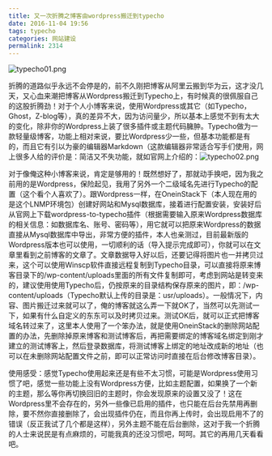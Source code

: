```yaml
---
title: 又一次折腾之博客由wordpress搬迁到typecho
date: 2016-11-04 19:56
tags: typecho
categories: 网站建设
permalink: 2314
---
```


![typecho01.png][1]


折腾的道路似乎永远不会停是的，前不久刚把博客从阿里云搬到华为云，这才没几天，又心血来潮把博客从Wordpress搬迁到Typecho上，有时候真的很佩服自己的这股折腾劲！对于个人小博客来说，使用Wordpress或其它（如Typecho，Ghost，Z-blog等），真的差异不大，因为访问量少，所以基本上感觉不到有太大的变化，除非你的Wordpress上装了很多插件或主题代码臃肿。Typecho做为一款轻量级博客，功能上相对来说，要比Wordpress少一些，但基本功能都是有的，而且它有引以为豪的编辑器Markdown（这款编辑器非常适合写手们使用，网上很多人给的评价是：简洁又不失功能，就如官网上介绍的：![typecho02.png][2]


  [1]: https://cdn.uu126.cn/usr/uploads/2016/11/3711010183.png
  [2]: https://cdn.uu126.cn/usr/uploads/2016/11/2903862446.png
<!--more-->对于像俺这种小博客来说，肯定是够用的！既然想好了，那就动手换吧，因为我之前用的是Wordpress，保险起见，我用了另外一个二级域名先进行Typecho的配置（这个看个人喜欢了）。跟Wordpress一样，在OneinStack下（本人现在用的是这个LNMP环境包）创建好网站和Mysql数据库，接着进行配置安装，安装好后从官网上下载wordpress-to-typecho插件（根据需要输入原来Wordpress数据库的相关信息：如数据库名、账号、密码等），用它就可以把原来Wordpress的数据直接从Mysql数据库中导出，非常方便的插件，本人也亲测过，目前最新版的Wordpress版本也可以使用，一切顺利的话（导入提示完成即可），你就可以在文章里看到之前博客的文章了。文章数据导入好以后，还要记得将图片也一并拷贝过来，这个可以使用Winscp软件直接远程复制到Typecho目录，可以直接将原来博客目录下的/wp-content/uploads里面的所有文件复制即可，考虑到网站是转变来的，建议使用使用Typecho后，仍按原来的目录结构保存原来的图片，即：/wp-content/uploads（Typecho默认上传的目录是：usr/uploads）。一般情况下，内容、图片搬迁过来就可以了，俺的博客就这么弄一下就OK了，当然可以先测试一下，如果有什么自定义的东东可以及时拷贝过来。测试OK后，就可以正式把博客域名转过来了，这里本人使用了一个笨办法，就是使用OneinStack的删除网站配置的办法，先删除掉原来博客和测试博客后，再把需要绑定的博客域名绑定到刚才建立的测试博客上，然后登录数据库，将测试博客上绑定的地址改成新的地址（也可以在未删除网站配置文件之前，即可以正常访问时直接在后台修改博客目录）。
使用感受：感觉Typecho使用起来还是有些不太习惯，可能是Wordpress使用习惯了吧，感觉一些功能上没有Wordpress方便，比如主题配置，如果换了一个新的主题，那么等你再切换回旧的主题时，你会发现原来的设置又没了！这在Wordpress里不会存在的，另外一些像已启用的插件，也只能在后台先禁用再删除，要不然你直接删除了，会出现插件仍在，而且你再上传时，会出现启用不了的错误（反正我试了几个都是这样），另外主题不能在后台删除，这对于我一个折腾的人士来说民是有点麻烦的，可能我真的还没习惯吧，呵呵。其它的再用几天看看吧。
